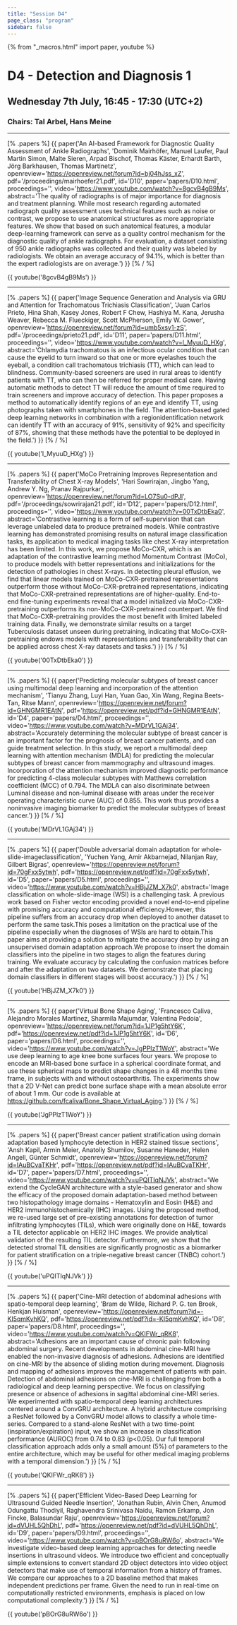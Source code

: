 ```yaml
---
title: "Session D4"
page_class: "program"
sidebar: false
---
```


{% from "_macros.html" import paper, youtube %}


# D4 - Detection and Diagnosis 1
##  Wednesday 7th July, 16:45 - 17:30 (UTC+2)
### Chairs: Tal Arbel, Hans Meine



---
                        
[% .papers %]
{{ paper('An AI-based Framework for Diagnostic Quality Assessment of Ankle Radiographs',
        'Dominik Mairhöfer, Manuel Laufer, Paul Martin Simon, Malte Sieren, Arpad Bischof, Thomas Käster, Erhardt Barth, Jörg Barkhausen, Thomas Martinetz',
        openreview='https://openreview.net/forum?id=bj04hJss_xZ',
        pdf='/proceedings/mairhoefer21.pdf',
        id='D10',
        paper='papers/D10.html',
        proceedings='',
        video='https://www.youtube.com/watch?v=8gcvB4gB9Ms',
        abstract='The quality of radiographs is of major importance for diagnosis and treatment planning. While most research regarding automated radiograph quality assessment uses technical features such as noise or contrast, we propose to use anatomical structures as more appropriate features. We show that based on such anatomical features, a modular deep-learning framework can serve as a quality control mechanism for the diagnostic quality of ankle radiographs. For evaluation, a dataset consisting of 950 ankle radiographs was collected and their quality was labeled by radiologists. We obtain an average accuracy of 94.1%, which is better than the expert radiologists are on average.')
}}
[% / %]
                        
{{ youtube('8gcvB4gB9Ms') }}
                        

---
                        
[% .papers %]
{{ paper('Image Sequence Generation and Analysis via GRU and Attention for Trachomatous Trichiasis Classification',
        'Juan Carlos Prieto, Hina Shah, Kasey Jones, Robert F Chew, Hashiya M. Kana, Jerusha Weaver, Rebecca M. Flueckiger, Scott McPherson, Emily W. Gower',
        openreview='https://openreview.net/forum?id=umb5xsy1-zS',
        pdf='/proceedings/prieto21.pdf',
        id='D11',
        paper='papers/D11.html',
        proceedings='',
        video='https://www.youtube.com/watch?v=l_MyuuD_HXg',
        abstract='Chlamydia trachomatous is an infectious ocular condition that can cause the eyelid to turn inward so that one or more eyelashes touch the eyeball, a condition call trachomatous trichiasis (TT), which can lead to blindness. Community-based screeners are used in rural areas to identify patients with TT, who can then be referred for proper medical care. Having automatic methods to detect TT will reduce the amount of time required to train screeners and improve accuracy of detection. This paper proposes a method to automatically identify regions of an eye and identify TT, using photographs taken with smartphones in the field. The attention-based gated deep learning networks in combination with a regionidentification network can identify TT with an accuracy of 91%, sensitivity of 92% and specificity of 87%, showing that these methods have the potential to be deployed in the field.')
}}
[% / %]
                        
{{ youtube('l_MyuuD_HXg') }}
                        

---
                        
[% .papers %]
{{ paper('MoCo Pretraining Improves Representation and Transferability of Chest X-ray Models',
        'Hari Sowrirajan, Jingbo Yang, Andrew Y. Ng, Pranav Rajpurkar',
        openreview='https://openreview.net/forum?id=LO7Su0-dPJl',
        pdf='/proceedings/sowrirajan21.pdf',
        id='D12',
        paper='papers/D12.html',
        proceedings='',
        video='https://www.youtube.com/watch?v=00TxDtbEka0',
        abstract='Contrastive learning is a form of self-supervision that can leverage unlabeled data to produce pretrained models. While contrastive learning has demonstrated promising results on natural image classification tasks, its application to medical imaging tasks like chest X-ray interpretation has been limited. In this work, we propose MoCo-CXR, which is an adaptation of the contrastive learning method Momentum Contrast (MoCo), to produce models with better representations and initializations for the detection of pathologies in chest X-rays. In detecting pleural effusion, we find that linear models trained on MoCo-CXR-pretrained representations outperform those without MoCo-CXR-pretrained representations, indicating that MoCo-CXR-pretrained representations are of higher-quality. End-to-end fine-tuning experiments reveal that a model initialized via MoCo-CXR-pretraining outperforms its non-MoCo-CXR-pretrained counterpart. We find that MoCo-CXR-pretraining provides the most benefit with limited labeled training data. Finally, we demonstrate similar results on a target Tuberculosis dataset unseen during pretraining, indicating that MoCo-CXR-pretraining endows models with representations and transferability that can be applied across chest X-ray datasets and tasks.')
}}
[% / %]
                        
{{ youtube('00TxDtbEka0') }}
                        

---
                        
[% .papers %]
{{ paper('Predicting molecular subtypes of breast cancer using multimodal deep learning and incorporation of the attention mechanism',
        'Tianyu Zhang, Luyi Han, Yuan Gao, Xin Wang, Regina Beets-Tan, Ritse Mann',
        openreview='https://openreview.net/forum?id=GHNGMR1EAtN',
        pdf='https://openreview.net/pdf?id=GHNGMR1EAtN',
        id='D4',
        paper='papers/D4.html',
        proceedings='',
        video='https://www.youtube.com/watch?v=MDrVL1GAj34',
        abstract='Accurately determining the molecular subtype of breast cancer is an important factor for the prognosis of breast cancer patients, and can guide treatment selection. In this study, we report a multimodal deep learning with attention mechanism (MDLA) for predicting the molecular subtypes of breast cancer from mammography and ultrasound images. Incorporation of the attention mechanism improved diagnostic performance for predicting 4-class molecular subtypes with Matthews correlation coefficient (MCC) of 0.794. The MDLA can also discriminate between Luminal disease and non-luminal disease with areas under the receiver operating characteristic curve (AUC) of 0.855. This work thus provides a noninvasive imaging biomarker to predict the molecular subtypes of breast cancer.')
}}
[% / %]
                        
{{ youtube('MDrVL1GAj34') }}
                        

---
                        
[% .papers %]
{{ paper('Double adversarial domain adaptation for whole-slide-imageclassification',
        'Yuchen Yang, Amir Akbarnejad, Nilanjan Ray, Gilbert Bigras',
        openreview='https://openreview.net/forum?id=70gFxx5ytwh',
        pdf='https://openreview.net/pdf?id=70gFxx5ytwh',
        id='D5',
        paper='papers/D5.html',
        proceedings='',
        video='https://www.youtube.com/watch?v=HBjJZM_X7k0',
        abstract='Image classification on whole-slide-image (WSI) is a challenging task. A previous work based on Fisher vector encoding provided a novel end-to-end pipeline with promising accuracy and computational efficiency.However, this pipeline suffers from an accuracy drop when deployed to another dataset to perform the same task.This poses a limitation on the practical use of the pipeline especially when the diagnoses of WSIs are hard to obtain.This paper aims at providing a solution to mitigate the accuracy drop by using an unsupervised domain adaptation approach.We propose to insert the domain classifiers into the pipeline in two stages to align the features during training. We evaluate accuracy by calculating the confusion matrices before and after the adaptation on two datasets. We demonstrate that placing domain classifiers in different stages will boost accuracy.')
}}
[% / %]
                        
{{ youtube('HBjJZM_X7k0') }}
                        

---
                        
[% .papers %]
{{ paper('Virtual Bone Shape Aging',
        'Francesco Caliva, Alejandro Morales Martinez, Sharmila Majumdar, Valentina Pedoia',
        openreview='https://openreview.net/forum?id=1JP1g5htY6K',
        pdf='https://openreview.net/pdf?id=1JP1g5htY6K',
        id='D6',
        paper='papers/D6.html',
        proceedings='',
        video='https://www.youtube.com/watch?v=JgPPlzT1WoY',
        abstract='We use deep learning to age knee bone surfaces four years. We propose to encode an MRI-based bone surface in a spherical coordinate format, and use these spherical maps to predict shape changes in a 48 months time frame, in subjects with and without osteoarthritis. The experiments show that a 2D V-Net can predict bone surface shape with a mean absolute error of about 1 mm. Our code is available  at https://github.com/fcaliva/Bone_Shape_Virtual_Aging.')
}}
[% / %]
                        
{{ youtube('JgPPlzT1WoY') }}
                        

---
                        
[% .papers %]
{{ paper('Breast cancer patient stratification using domain adaptation based lymphocyte detection in HER2 stained tissue sections',
        'Ansh Kapil, Armin Meier, Anatoliy Shumilov, Susanne Haneder, Helen Angell, Günter Schmidt',
        openreview='https://openreview.net/forum?id=IAuBCvaTKHr',
        pdf='https://openreview.net/pdf?id=IAuBCvaTKHr',
        id='D7',
        paper='papers/D7.html',
        proceedings='',
        video='https://www.youtube.com/watch?v=uPQITIqNJVk',
        abstract='We extend the CycleGAN architecture with a style-based generator and show the efficacy of the proposed domain adaptation-based method between two histopathology image domains - Hematoxylin and Eosin (H&E) and HER2 immunohistochemically (IHC) images. Using the proposed method, we re-used large set of pre-existing annotations for detection of tumor infiltrating lymphocytes (TILs), which were originally done on H&E, towards a TIL detector applicable on HER2 IHC images. We provide analytical validation of the resulting TIL detector. Furthermore, we show that the detected stromal TIL densities are significantly prognostic as a biomarker for patient stratification on a triple-negative breast cancer (TNBC) cohort.')
}}
[% / %]
                        
{{ youtube('uPQITIqNJVk') }}
                        

---
                        
[% .papers %]
{{ paper('Cine-MRI detection of abdominal adhesions with spatio-temporal deep learning',
        'Bram de Wilde, Richard P. G. ten Broek, Henkjan Huisman',
        openreview='https://openreview.net/forum?id=-KI5qmKvhKQ',
        pdf='https://openreview.net/pdf?id=-KI5qmKvhKQ',
        id='D8',
        paper='papers/D8.html',
        proceedings='',
        video='https://www.youtube.com/watch?v=QKIFWr_qRK8',
        abstract='Adhesions are an important cause of chronic pain following abdominal surgery. Recent developments in abdominal cine-MRI have enabled the non-invasive diagnosis of adhesions. Adhesions are identified on cine-MRI by the absence of sliding motion during movement. Diagnosis and mapping of adhesions  improves the management of patients with pain. Detection of abdominal adhesions on cine-MRI is challenging from both a radiological and deep learning perspective. We focus on classifying presence or absence of adhesions in sagittal abdominal cine-MRI series. We experimented with spatio-temporal deep learning architectures centered around a ConvGRU architecture. A hybrid architecture comprising a ResNet followed by a ConvGRU model allows to classify a whole time-series. Compared to a stand-alone ResNet with a two time-point (inspiration/expiration) input, we show an increase in classification performance (AUROC) from 0.74 to 0.83 (p<0.05). Our full temporal classification approach adds only a small amount (5%) of parameters to the entire architecture, which may be useful for other  medical imaging problems with a temporal dimension.')
}}
[% / %]
                        
{{ youtube('QKIFWr_qRK8') }}
                        

---
                        
[% .papers %]
{{ paper('Efficient Video-Based Deep Learning for Ultrasound Guided Needle Insertion',
        'Jonathan Rubin, Alvin Chen, Anumod Odungattu Thodiyil, Raghavendra Srinivasa Naidu, Ramon Erkamp, Jon Fincke, Balasundar Raju',
        openreview='https://openreview.net/forum?id=dVUHL5QhDhL',
        pdf='https://openreview.net/pdf?id=dVUHL5QhDhL',
        id='D9',
        paper='papers/D9.html',
        proceedings='',
        video='https://www.youtube.com/watch?v=pBOrG8uRW6o',
        abstract='We investigate video-based deep learning approaches for detecting needle insertions in ultrasound videos. We introduce two efficient and conceptually simple extensions to convert standard 2D object detectors into video object detectors that make use of temporal information from a history of frames. We compare our approaches to a 2D baseline method that makes independent predictions per frame. Given the need to run in real-time on computationally restricted environments, emphasis is placed on low computational complexity.')
}}
[% / %]
                        
{{ youtube('pBOrG8uRW6o') }}
                        